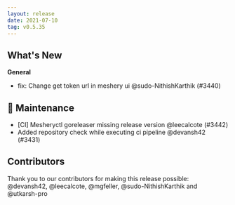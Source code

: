 ```yaml
---
layout: release
date: 2021-07-10
tag: v0.5.35
---
```



## What's New
**General**
- fix: Change get token url in meshery ui @sudo-NithishKarthik (#3440)

## 🧰 Maintenance
- [CI] Mesheryctl goreleaser missing release version @leecalcote (#3442)
- Added repository check while executing ci pipeline @devansh42 (#3431)

## Contributors
Thank you to our contributors for making this release possible:
@devansh42, @leecalcote, @mgfeller, @sudo-NithishKarthik and @utkarsh-pro
